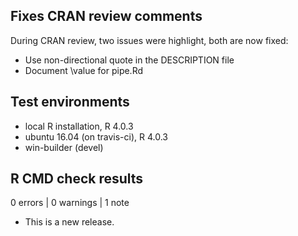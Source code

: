 ## Fixes CRAN review comments

During CRAN review, two issues were highlight, both are now fixed:

* Use non-directional quote in the DESCRIPTION file
* Document \value for pipe.Rd

## Test environments

* local R installation, R 4.0.3
* ubuntu 16.04 (on travis-ci), R 4.0.3
* win-builder (devel)

## R CMD check results

0 errors | 0 warnings | 1 note

* This is a new release.
